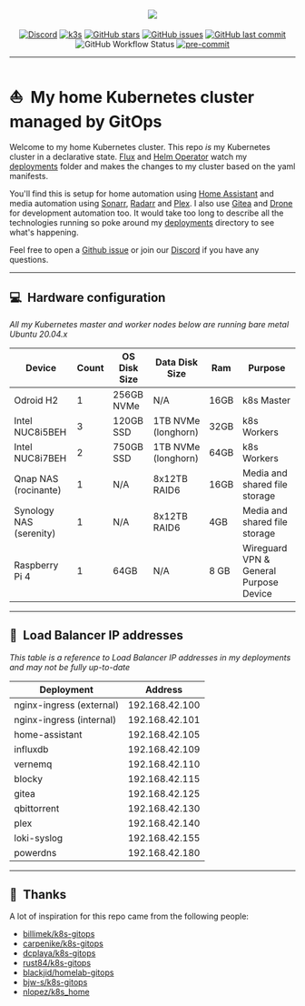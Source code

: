 <h1 align="center">
  <img src="https://i.imgur.com/p1RzXjQ.png">
</h1>

<div align="center">

[![Discord](https://img.shields.io/badge/discord-chat-7289DA.svg?maxAge=60&style=flat-square)](https://discord.gg/DNCynrJ) [![k3s](https://img.shields.io/badge/k3s-v1.18.8-orange?style=flat-square)](https://k3s.io/) [![GitHub stars](https://img.shields.io/github/stars/onedr0p/k3s-gitops?color=green&style=flat-square)](https://github.com/onedr0p/k3s-gitops/stargazers) [![GitHub issues](https://img.shields.io/github/issues/onedr0p/k3s-gitops?style=flat-square)](https://github.com/onedr0p/k3s-gitops/issues) [![GitHub last commit](https://img.shields.io/github/last-commit/onedr0p/k3s-gitops?color=purple&style=flat-square)](https://github.com/onedr0p/k3s-gitops/commits/master) ![GitHub Workflow Status](https://img.shields.io/github/workflow/status/onedr0p/k3s-gitops/lint?color=blue&style=flat-square) [![pre-commit](https://img.shields.io/badge/pre--commit-enabled-brightgreen?logo=pre-commit&logoColor=white&style=flat-square)](https://github.com/pre-commit/pre-commit)

</div>

---

# :sailboat:&nbsp; My home Kubernetes cluster managed by GitOps

Welcome to my home Kubernetes cluster. This repo _is_ my Kubernetes cluster in a declarative state. [Flux](https://github.com/fluxcd/flux) and [Helm Operator](https://github.com/fluxcd/helm-operator) watch my [deployments](./deployments/) folder and makes the changes to my cluster based on the yaml manifests.

You'll find this is setup for home automation using [Home Assistant](https://www.home-assistant.io/) and media automation using [Sonarr](https://sonarr.tv/), [Radarr](https://radarr.video/) and [Plex](https://www.plex.tv/sign-in/?forwardUrl=https%3A%2F%2Fwww.plex.tv%2F). I also use [Gitea](https://gitea.io/en-us/) and [Drone](https://drone.io/) for development automation too. It would take too long to describe all the technologies running so poke around my [deployments](./deployments/) directory to see what's happening. 

Feel free to open a [Github issue](https://github.com/onedr0p/k3s-gitops/issues/new) or join our [Discord](https://discord.gg/DNCynrJ) if you have any questions.

---

## :computer:&nbsp; Hardware configuration

_All my Kubernetes master and worker nodes below are running bare metal Ubuntu 20.04.x_

| Device                  | Count | OS Disk Size | Data Disk Size      | Ram  | Purpose                                |
|-------------------------|-------|--------------|---------------------|------|----------------------------------------|
| Odroid H2               | 1     | 256GB NVMe   | N/A                 | 16GB | k8s Master                             |
| Intel NUC8i5BEH         | 3     | 120GB SSD    | 1TB NVMe (longhorn) | 32GB | k8s Workers                            |
| Intel NUC8i7BEH         | 2     | 750GB SSD    | 1TB NVMe (longhorn) | 64GB | k8s Workers                            |
| Qnap NAS (rocinante)    | 1     | N/A          | 8x12TB RAID6        | 16GB | Media and shared file storage          |
| Synology NAS (serenity) | 1     | N/A          | 8x12TB RAID6        | 4GB  | Media and shared file storage          |
| Raspberry Pi 4          | 1     | 64GB         | N/A                 | 8 GB | Wireguard VPN & General Purpose Device |

---

## :memo:&nbsp; Load Balancer IP addresses

_This table is a reference to Load Balancer IP addresses in my deployments and may not be fully up-to-date_

| Deployment               | Address        |
|--------------------------|----------------|
| nginx-ingress (external) | 192.168.42.100 |
| nginx-ingress (internal) | 192.168.42.101 |
| home-assistant           | 192.168.42.105 |
| influxdb                 | 192.168.42.109 |
| vernemq                  | 192.168.42.110 |
| blocky                   | 192.168.42.115 |
| gitea                    | 192.168.42.125 |
| qbittorrent              | 192.168.42.130 |
| plex                     | 192.168.42.140 |
| loki-syslog              | 192.168.42.155 |
| powerdns                 | 192.168.42.180 |

---

## :handshake:&nbsp; Thanks

A lot of inspiration for this repo came from the following people:

- [billimek/k8s-gitops](https://github.com/billimek/k8s-gitops)
- [carpenike/k8s-gitops](https://github.com/carpenike/k8s-gitops)
- [dcplaya/k8s-gitops](https://github.com/dcplaya/k8s-gitops)
- [rust84/k8s-gitops](https://github.com/rust84/k8s-gitops)
- [blackjid/homelab-gitops](https://github.com/blackjid/homelab-gitops)
- [bjw-s/k8s-gitops](https://github.com/bjw-s/k8s-gitops)
- [nlopez/k8s_home](https://github.com/nlopez/k8s_home)
